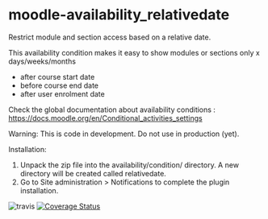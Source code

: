 moodle-availability_relativedate
==============================================
Restrict module and section access based on a relative date.

This availability condition makes it easy to show modules or sections only x days/weeks/months
  - after course start date
  - before course end date
  - after user enrolment date

Check the global documentation about availability conditions : https://docs.moodle.org/en/Conditional_activities_settings

Warning: This is code in development. Do not use in production (yet).

Installation:

 1. Unpack the zip file into the availability/condition/ directory. A new directory will be created called relativedate.
 2. Go to Site administration > Notifications to complete the plugin installation.

![travis](https://travis-ci.org/ewallah/moodle-availability_relativedate.svg)
[![Coverage Status](https://coveralls.io/repos/github/ewallah/moodle-availability_relativedate/badge.svg?branch=master)](https://coveralls.io/github/ewallah/moodle-availability_relativedate?branch=master)
